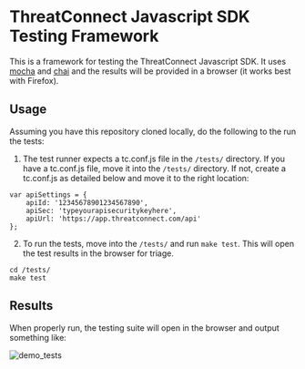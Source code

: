 # ThreatConnect Javascript SDK Testing Framework

This is a framework for testing the ThreatConnect Javascript SDK. It uses [mocha](https://mochajs.org/) and [chai](http://chaijs.com/) and the results will be provided in a browser (it works best with Firefox).

## Usage

Assuming you have this repository cloned locally, do the following to the run the tests:

1. The test runner expects a tc.conf.js file in the `/tests/` directory. If you have a tc.conf.js file, move it into the `/tests/` directory. If not, create a tc.conf.js as detailed below and move it to the right location:

```
var apiSettings = {
    apiId: '12345678901234567890',
    apiSec: 'typeyourapisecuritykeyhere',
    apiUrl: 'https://app.threatconnect.com/api'
};
```

2. To run the tests, move into the `/tests/` and run `make test`. This will open the test results in the browser for triage.

```
cd /tests/
make test
```

## Results

When properly run, the testing suite will open in the browser and output something like:

![demo_tests](_screenshots_/example_test_output.png?raw=true)
